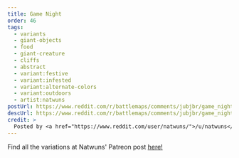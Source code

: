 ```yaml
---
title: Game Night
order: 46
tags:
  - variants
  - giant-objects
  - food
  - giant-creature
  - cliffs
  - abstract
  - variant:festive
  - variant:infested
  - variant:alternate-colors
  - variant:outdoors
  - artist:natwuns
postUrl: https://www.reddit.com/r/battlemaps/comments/jubjbr/game_night_39x30/
descUrl: https://www.reddit.com/r/battlemaps/comments/jubjbr/game_night_39x30/gcawawf/
credit: >
  Posted by <a href="https://www.reddit.com/user/natwuns/">/u/natwuns</a> to <a href="https://www.reddit.com/r/battlemaps/">/r/battlemaps</a> in Nov, 2020. <br/> Please support the artist on <a href="https://www.patreon.com/natwuns">Patreon</a>, as well as follow them on <a href="https://twitter.com/natwuns">Twitter</a>, <a href="https://www.instagram.com/natwuns/">Instagram</a>
---
```

Find all the variations at Natwuns' Patreon post <a href="https://www.patreon.com/posts/43902784" title="Game Night by Natwuns on Patreon">here!</a>
